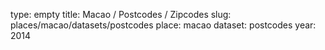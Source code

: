 type: empty
title: Macao / Postcodes / Zipcodes
slug: places/macao/datasets/postcodes
place: macao
dataset: postcodes
year: 2014
